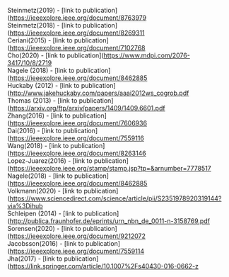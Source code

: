 Steinmetz(2019) - [link to publication](https://ieeexplore.ieee.org/document/8763979<br />
Steinmetz(2018) - [link to publication](https://ieeexplore.ieee.org/document/8269311<br />
Ceriani(2015) - [link to publication](https://ieeexplore.ieee.org/document/7102768<br />
Cho(2020) - [link to publication](https://www.mdpi.com/2076-3417/10/8/2719<br />
Nagele (2018) - [link to publication](https://ieeexplore.ieee.org/document/8462885<br />
Huckaby (2012) - [link to publication](http://www.jakehuckaby.com/papers/aaai2012ws_cogrob.pdf<br />
Thomas (2013) - [link to publication](https://arxiv.org/ftp/arxiv/papers/1409/1409.6601.pdf<br />
Zhang(2016) - [link to publication](https://ieeexplore.ieee.org/document/7606936<br />
Dai(2016) - [link to publication](https://ieeexplore.ieee.org/document/7559116<br />
Wang(2018) - [link to publication](https://ieeexplore.ieee.org/document/8263146<br />
Lopez-Juarez(2016) - [link to publication](https://ieeexplore.ieee.org/stamp/stamp.jsp?tp=&arnumber=7778517<br />
Nagele(2018) - [link to publication](https://ieeexplore.ieee.org/document/8462885<br />
Volkmann(2020) - [link to publication](https://www.sciencedirect.com/science/article/pii/S2351978920319144?via%3Dihub<br />
Schleipen (2014) - [link to publication](http://publica.fraunhofer.de/eprints/urn_nbn_de_0011-n-3158769.pdf<br />
Sorensen(2020) - [link to publication](https://ieeexplore.ieee.org/document/9212072<br />
Jacobsson(2016) - [link to publication](https://ieeexplore.ieee.org/document/7559114<br />
Jha(2017) - [link to publication](https://link.springer.com/article/10.1007%2Fs40430-016-0662-z<br />
